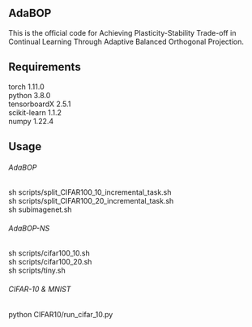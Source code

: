 AdaBOP
----------
This is the official code for Achieving Plasticity-Stability Trade-off in Continual Learning Through Adaptive Balanced Orthogonal Projection.

Requirements
----------
torch 1.11.0  
python 3.8.0  
tensorboardX 2.5.1  
scikit-learn 1.1.2  
numpy 1.22.4    

Usage
----------
###### AdaBOP  
sh scripts/split_CIFAR100_10_incremental_task.sh  
sh scripts/split_CIFAR100_20_incremental_task.sh  
sh subimagenet.sh   

###### AdaBOP-NS
sh scripts/cifar100_10.sh  
sh scripts/cifar100_20.sh  
sh scripts/tiny.sh  

###### CIFAR-10 & MNIST
python CIFAR10/run_cifar_10.py
